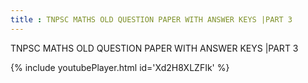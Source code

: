 ```yaml
---
title : TNPSC MATHS OLD QUESTION PAPER WITH ANSWER KEYS |PART 3
---
```


TNPSC MATHS OLD QUESTION PAPER WITH ANSWER KEYS |PART 3



{% include youtubePlayer.html id='Xd2H8XLZFIk' %}
